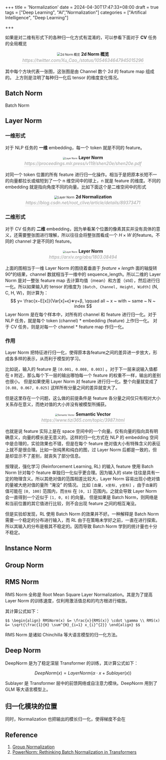 +++
title = 'Normalization'
date = 2024-04-30T17:47:33+08:00
draft = true
tags = ["Deep Learning", "AI","Normalization"]
categories = ["Artifical Intelligence", "Deep Learning"]

+++

如果是对二维有形式下的各种归一化方式有混淆的，可以参看下面对于 **CV** 任务的全局概览

<center>
    <img src="2d_all_norms.jpg"
         alt="2d Norm 概览"
         style="zoom:0.7" />
    <b>2d Norm 概览</b>
    <br>
        <div style="color:orange; border-bottom: 1px solid #d9d9d9;
            display: inline-block;
            color: #999;
            padding: 2px;">
      		<i>https://twitter.com/Xu_Cao_/status/1054634647945015296</i>
  		</div>
</center>

其中每个方块代表一张图，这张图是由 Channel 数个 2d 的 feature map 组成的。
上方则是注明了每种归一化后 tensor 的维度变化情况。

## Batch Norm

Batch Norm



## Layer Norm

### 一维形式

对于 NLP 任务的 **一维** embedding，每一个 token 就是不同的 feature。

<center>
    <img src="layer_norm_nlp.jpg"
         alt="Layer Norm"
         style="zoom:0.5" />
    	<b>Layer Norm</b>
   	<br>
    	<div style="color:orange; border-bottom: 1px solid #d9d9d9;
        display: inline-block;
        color: #999;
        padding: 2px;">
  		<i>https://proceedings.mlr.press/v119/shen20e/shen20e.pdf</i>
		</div>
</center>

对同一个 token 位置的所有 feature 进行归一化操作。相当于是把原本长短不一的向量都拉长或缩短到了一个 n 维空间中的球上，n 就是 feature 的维度。不同的 embedding 就是指向角度不同的向量。比如下面这个是二维空间中的形式

<div>
    <center>
        <img src="2d_normalization.png"
             alt="Layer Norm"
             style="zoom:0.7" />
        	<b>2d Normalization</b>
       	<br>
        <div style="color:orange; border-bottom: 1px solid #d9d9d9;
        display: inline-block;
        color: #999;
        padding: 2px;">
  		<i>https://blog.csdn.net/root_clive/article/details/89373471</i>
		</div>
    </center>
</div>

### 二维形式

对于 CV 任务的 **二维** embedding，因为单看某个位置的像素其实并没有具体的意义，还需要整张图进行理解，所以往往会将整张图看成一个 $H \times W$ 的feature。不同的 channel 才是不同的 feature。

<div>
    <center>
        <img src="layer_norm_cv.jpg"
             alt="Layer Norm"
             style="zoom:0.5" />
        	<b>Layer Norm</b>
        <br>
            <div style="color:orange; border-bottom: 1px solid #d9d9d9;
            display: inline-block;
            color: #999;
            padding: 2px;">
        	<i>https://arxiv.org/abs/1803.08494</i>
		    </div>
    </center>
</div>

上面的图相当于一维 Layer Norm 的图绕着垂直于 $feature \times length$ 面的轴旋转90°的结果，channel 数就相当于一维中的 sequence_length。所以二维的 Layer Norm 是对一整张 feature map 去计算均值（mean）和方差（std），然后进行归一化。所以如果输入的 tensor 的维度为 `[Batch, Channel, Height, Width]` (N, C, H, W)，则计算为：
$$
y= \frac{x−E[x]}{Var[x]+ϵ}∗γ+β, \qquad all ~ x ~ with ~ same ~ N ~ index
$$
Layer Norm 是在每个样本中，对所有的 channel 和 feature 进行归一化。对于 NLP 任务，就是每个 token (channel) * embedding (feature) 上作归一化。 对于 CV 任务，则是对每一个 channel * feature map 作归一化。

### 作用

Layer Norm 把特征进行归一化，使得原本各feature之间的差异进一步放大，形成各多样的表示，从而利于模型的学习。

比如说，输入的 feature 是 `[0.001, 0.008, 0.003]` 。对于下一层来说输入值都在 `0` 附近，那么每个下一层的输出哪怕每一个 feature 的权重不一样，输出的差别也很小。
但是如果使用 Layer Norm 对 feature 进行归一化。整个向量就变成了 `[0.08, 0.067, 0.025]` 这样所有分量之间的差异就变大了。

但是这里存在一个问题，这么做的前提条件是 feature 各分量之间仅只有相对大小关系存在意义，而绝对值的大小并没有被模型所捕获。

<div>
    <center>
        <img src="semantic_vector.jpeg"
             alt="Semantic Vector"
             style="zoom:0.5" />
        	<b>Semantic Vector</b>
        <br>
            <div style="color:orange; border-bottom: 1px solid #d9d9d9;
            display: inline-block;
            color: #999;
            padding: 2px;">
        	<i>https://www.tizi365.com/topic/3987.html</i>
		    </div>
    </center>
</div>

也就是说 feature 实际上是在 space 空间中的一个向量。仅有向量的指向具有明确意义，向量的模长是无意义的。这样的归一化方式在 NLP 的 embedding 空间中是合理的，实验效果也不错，但是在每个 feature 绝对值大小有特殊含义的表征上就不是很合理。比如一张纯黑和纯白的图，过 Layer Norm 后都是一致的，但是却显示不了差别，就丧失了部分信息。

按理说，强化学习 (Reinforcement Learning, RL) 的输入 feature 使用 Batch Norm 针对每个 feature 单独归一化似乎更合理。因为输入的 state 往往是具有一定的物理含义。所以其绝对值的范围相差比较大，Layer Norm 容易出现小绝对值的量被大绝对值的量所 “淹没” 的情况。
比如 `[血量, x坐标, y坐标]` ，由于`血量`的值可能在 `[0, 100]` 范围内，而`坐标` 在 `[0, 1]` 范围内。之就会导致 Layer Norm 会一直得到一个近似于 `[1, 0, 0]` 的向量。
但是如果是 Batch Norm，则网络是和当前位置的其它值进行比较，则不会出现 feature 之间的相互淹没。

但是实验却发现，RL 使用 Batch Norm 的效果并不好。一种解释是 Batch Norm 需要一个稳定的分布进行输入，而 RL 由于在策略未学好之前，一直在进行探索。所以其输入的分布是极其不稳定的。因而导致 Batch Norm 学到的统计量也十分不稳定。

## Instance Norm

## Group Norm

## RMS Norm

RMS Norm 全称是 Root Mean Square Layer Normalization。其是为了提高 Layer Norm 的训练速度，仅利用激活值总和的均方根进行缩放。

其计算公式如下：

`$$
   \begin{align}
    RMSNorm(x) &= \frac{x}{RMS(x)} \cdot \gamma \\
    RMS(x) &= \sqrt{\frac{1}{H} \sum^{H}_{i=1} x_{i}^{2}}
   \end{align}
$$`

RMS Norm 是诸如 Chinchilla 等大语言模型的归一化方法。

## Deep Norm

DeepNorm 是为了稳定深层 Transformer 的训练，其计算公式如下：

$$
DeepNorm(x) = LayerNorm(\alpha \cdot x + Sublayer(x))
$$

Sublayer 是 Transformer 层中的前馈网络或自注意力模块。DeepNorm 用到了 GLM 等大语言模型上。


## 归一化模块的位置




同时，Normalization 也把输出的模长归一化，使得梯度不会在



## Reference

1. [Group Normalization](https://arxiv.org/abs/1803.08494) 
2. [PowerNorm: Rethinking Batch Normalization in Transformers](https://proceedings.mlr.press/v119/shen20e/shen20e.pdf) 